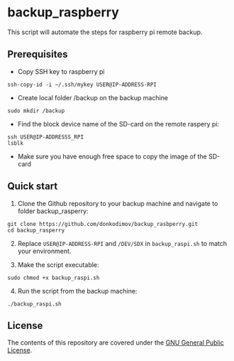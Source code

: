 # backup_raspberry

This script will automate the steps for raspberry pi remote backup. 

## Prerequisites

- Copy SSH key to raspberry pi
```
ssh-copy-id -i ~/.ssh/mykey USER@IP-ADDRESS-RPI
```
- Create local folder /backup on the backup machine 
```
sudo mkdir /backup
```
- Find the block device name of the SD-card on the remote raspery pi:
```
ssh USER@IP-ADDRESSS_RPI
lsblk
```
- Make sure you have enough free space to copy the image of the SD-card
## Quick start

1. Clone the Github repository to your backup machine and navigate to folder backup_rasperry:
```
git clone https://github.com/donkodimov/backup_rasbperry.git
cd backup_rasperry
```
2. Replace `USER@IP-ADDRESS-RPI` and `/DEV/SDX` in `backup_raspi.sh` to match your environment.

3. Make the script executable:
```
sudo chmod +x backup_raspi.sh
```

4. Run the script from the backup machine:
```
./backup_raspi.sh
```
## License

The contents of this repository are covered under the [GNU General Public License](LICENSE).
